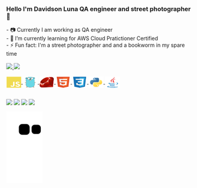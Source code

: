 ### Hello I'm Davidson Luna QA engineer and street photographer 👋
 <div>
- 📷 Currently I am working as QA engineer
 <br>
- 🌱 I’m currently learning for AWS Cloud Pratictioner Certified
 <br>
- ⚡ Fun fact: I'm a street photographer and and a bookworm in my spare time 
 <br>
 </div>
 <br>
 <div>
  <a href="https://github.com/davidsonluna">
  <img height="180em" src="https://github-readme-stats.vercel.app/api?username=davidsonluna&show_icons=true&theme=dracula&include_all_commits=true&count_private=true"/>
  <img height="180em" src="https://github-readme-stats.vercel.app/api/top-langs/?username=davidsonluna&layout=compact&langs_count=7&theme=dracula"/>
</div>
<div style="display: inline_block"><br>
  <img align="center" alt="Luna-JS" height="30" width="40" src="https://raw.githubusercontent.com/devicons/devicon/master/icons/javascript/javascript-plain.svg">
  <img align="center" alt="Luna-GO" height="30" width="40" src="https://raw.githubusercontent.com/devicons/devicon/master/icons/go/go-original.svg">
  <img align="center" alt="Luna-Ruby" height="30" width="40" src="https://raw.githubusercontent.com/devicons/devicon/master/icons/ruby/ruby-original.svg">
  <img align="center" alt="Luna-HTML" height="30" width="40" src="https://raw.githubusercontent.com/devicons/devicon/master/icons/html5/html5-original.svg">
  <img align="center" alt="Luna-CSS" height="30" width="40" src="https://raw.githubusercontent.com/devicons/devicon/master/icons/css3/css3-original.svg">
  <img align="center" alt="Luna-Python" height="30" width="40" src="https://raw.githubusercontent.com/devicons/devicon/master/icons/python/python-original.svg">
  <img align="center" alt="Luna-Java" height="30" width="40" src="https://raw.githubusercontent.com/devicons/devicon/master/icons/java/java-original.svg">
</div>
</div>
  
  ##
 
<div> 
    <a href="https://instagram.com/davidsonluna" target="_blank"><img src="https://img.shields.io/badge/-Instagram-%23E4405F?style=for-the-badge&logo=instagram&logoColor=white" target="_blank"></a>
    <a href="https://www.twitch.tv/davidsonluna" target="_blank"><img src="https://img.shields.io/badge/Twitch-9146FF?style=for-the-badge&logo=twitch&logoColor=white" target="_blank"></a>
    <a href = "mailto:davidsonluna@gmail.com"><img src="https://img.shields.io/badge/-Gmail-%23333?style=for-the-badge&logo=gmail&logoColor=white" target="_blank"></a>
    <a href="https://www.linkedin.com/in/DavidsonLuna" target="_blank"><img src="https://img.shields.io/badge/-LinkedIn-%230077B5?style=for-the-badge&logo=linkedin&logoColor=white" target="_blank"></a> 
 
  ![Snake animation](https://github.com/davidsonluna/davidsonluna/blob/output/github-contribution-grid-snake.svg)
 
</div>
